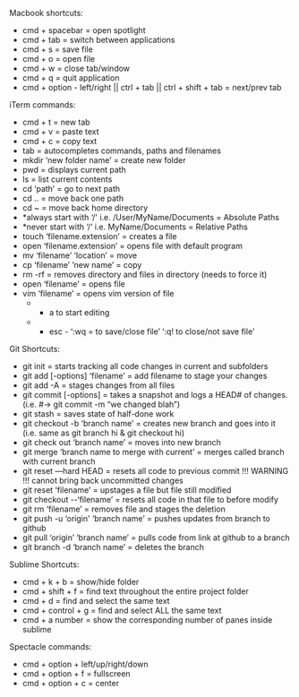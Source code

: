 
Macbook shortcuts:
- cmd + spacebar = open spotlight
- cmd + tab = switch between applications
- cmd + s = save file
- cmd + o = open file
- cmd + w = close tab/window
- cmd + q = quit application
- cmd + option - left/right  || ctrl + tab || ctrl + shift + tab = next/prev tab


iTerm commands:
- cmd + t = new tab
- cmd + v = paste text
- cmd + c = copy text
- tab = autocompletes commands, paths and filenames
- mkdir ‘new folder name’ = create new folder
- pwd = displays current path
- ls = list current contents
- cd ‘path’ = go to next path
- cd ..  = move back one path
- cd ~ = move back home directory
- *always start with ‘/' i.e. /User/MyName/Documents = Absolute Paths
- *never start with ‘/‘ i.e. MyName/Documents = Relative Paths
- touch ‘filename.extension’ = creates a file
- open ‘filename.extension’ = opens file with default program
- mv ‘filename’ ‘location’ = move
- cp ‘filename’ ’new name’ = copy
- rm -rf = removes directory and files in directory (needs to force it)
- open ‘filename’ = opens file
- vim ‘filename’ = opens vim version of file
     - * a to start editing
     - * esc - ‘:wq = to save/close file’ ‘:q! to close/not save file’

Git Shortcuts:
- git init = starts tracking all code changes in current and subfolders
- git add [-options] ‘filename’ = add filename to stage your changes
- git add -A = stages changes from all files
- git commit [-options] = takes a snapshot and logs a HEAD# of changes. (i.e. #-> git commit -m “we changed blah”)
- git stash = saves state of half-done work
- git checkout -b ‘branch name’ = creates new branch and goes into it (i.e. same as git branch hi & git checkout hi)
- git check out ‘branch name’ = moves into new branch
- git merge ‘branch name to merge with current’ = merges called branch with current branch
- git reset —hard HEAD = resets all code to previous commit !!! WARNING !!! cannot bring back uncommitted changes
- git reset ‘filename’ = upstages a file but file still modified 
- git checkout --‘filename’ = resets all code in that file to before modify
- git rm ‘filename’ = removes file and stages the deletion
- git push -u ‘origin' ‘branch name’ = pushes updates from branch to github
- git pull ‘origin’ ‘branch name’ = pulls code from link at github to a branch
- git branch -d ‘branch name’ = deletes the branch

Sublime Shortcuts:
- cmd + k + b = show/hide folder
- cmd + shift + f = find text throughout the entire project folder
- cmd + d = find and select the same text
- cmd + control + g = find and select ALL the same text
- cmd + a number = show the corresponding number of panes inside sublime

Spectacle commands:
- cmd + option + left/up/right/down
- cmd + option + f = fullscreen
- cmd + option + c = center
